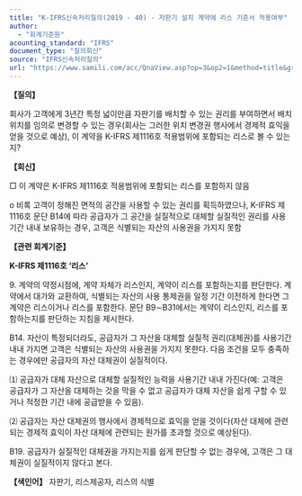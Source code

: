 ```yaml
---
title: "K-IFRS신속처리질의(2019 - 40) - 자판기 설치 계약에 리스 기준서 적용여부"
author:
  - "회계기준원"
acounting_standard: "IFRS"
document_type: "질의회신"
source: "IFRS신속처리질의"
url: "https://www.samili.com/acc/QnaView.asp?op=3&op2=1&method=title&group=2124-15;1&orgcode=3&searchword=&page=40&code=K%2DIFRS%EC%8B%A0%EC%86%8D%EC%B2%98%EB%A6%AC%EC%A7%88%EC%9D%98%2D40%3A201903"
---
```

**【질의】**

  

회사가 고객에게 3년간 특정 넓이만큼 자판기를 배치할 수 있는 권리를 부여하면서 배치 위치를 임의로 변경할 수 있는 경우(회사는 그러한 위치 변경권 행사에서 경제적 효익을 얻을 것으로 예상), 이 계약을 K-IFRS 제1116호 적용범위에 포함되는 리스로 볼 수 있는지?

  
  

**【회신】**

  

□ 이 계약은 K-IFRS 제1116호 적용범위에 포함되는 리스를 포함하지 않음

  

o 비록 고객이 정해진 면적의 공간을 사용할 수 있는 권리를 획득하였으나, K-IFRS 제1116호 문단 B14에 따라 공급자가 그 공간을 실질적으로 대체할 실질적인 권리를 사용기간 내내 보유하는 경우, 고객은 식별되는 자산의 사용권을 가지지 못함

  
  

**【관련 회계기준】**

  

**K-IFRS 제1116호 ‘리스’**

  

9\. 계약의 약정시점에, 계약 자체가 리스인지, 계약이 리스를 포함하는지를 판단한다. 계약에서 대가와 교환하여, 식별되는 자산의 사용 통제권을 일정 기간 이전하게 한다면 그 계약은 리스이거나 리스를 포함한다. 문단 B9∼B31에서는 계약이 리스인지, 리스를 포함하는지를 판단하는 지침을 제시한다.

  

B14. 자산이 특정되더라도, 공급자가 그 자산을 대체할 실질적 권리(대체권)를 사용기간 내내 가지면 고객은 식별되는 자산의 사용권을 가지지 못한다. 다음 조건을 모두 충족하는 경우에만 공급자의 자산 대체권이 실질적이다.

⑴ 공급자가 대체 자산으로 대체할 실질적인 능력을 사용기간 내내 가진다(예: 고객은 공급자가 그 자산을 대체하는 것을 막을 수 없고 공급자가 대체 자산을 쉽게 구할 수 있거나 적정한 기간 내에 공급받을 수 있음).

⑵ 공급자는 자산 대체권의 행사에서 경제적으로 효익을 얻을 것이다(자산 대체에 관련되는 경제적 효익이 자산 대체에 관련되는 원가를 초과할 것으로 예상된다).

  

B19. 공급자가 실질적인 대체권을 가지는지를 쉽게 판단할 수 없는 경우에, 고객은 그 대체권이 실질적이지 않다고 본다.

  
  

**【색인어】** 자판기, 리스제공자, 리스의 식별
